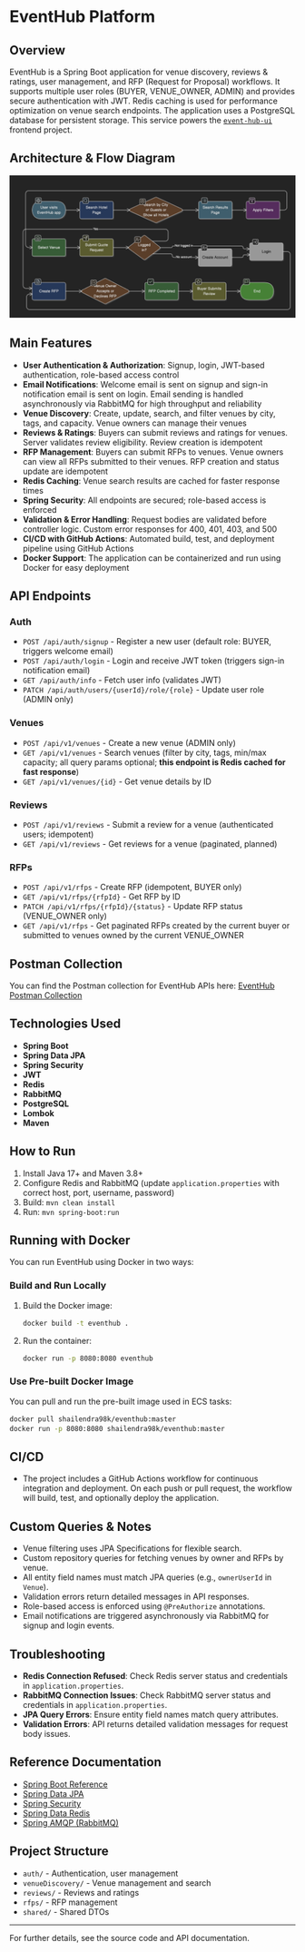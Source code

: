 # EventHub Platform

## Overview
EventHub is a Spring Boot application for venue discovery, reviews & ratings, user management, and RFP (Request for Proposal) workflows. It supports multiple user roles (BUYER, VENUE_OWNER, ADMIN) and provides secure authentication with JWT. Redis caching is used for performance optimization on venue search endpoints. The application uses a PostgreSQL database for persistent storage. This service powers the [`event-hub-ui`](https://github.com/shailendra98k/event-hub-ui) frontend project.

## Architecture & Flow Diagram

![EventHub Flow Diagram](flow%20diagram.png)

## Main Features
- **User Authentication & Authorization**: Signup, login, JWT-based authentication, role-based access control
- **Email Notifications**: Welcome email is sent on signup and sign-in notification email is sent on login. Email sending is handled asynchronously via RabbitMQ for high throughput and reliability
- **Venue Discovery**: Create, update, search, and filter venues by city, tags, and capacity. Venue owners can manage their venues
- **Reviews & Ratings**: Buyers can submit reviews and ratings for venues. Server validates review eligibility. Review creation is idempotent
- **RFP Management**: Buyers can submit RFPs to venues. Venue owners can view all RFPs submitted to their venues. RFP creation and status update are idempotent
- **Redis Caching**: Venue search results are cached for faster response times
- **Spring Security**: All endpoints are secured; role-based access is enforced
- **Validation & Error Handling**: Request bodies are validated before controller logic. Custom error responses for 400, 401, 403, and 500
- **CI/CD with GitHub Actions**: Automated build, test, and deployment pipeline using GitHub Actions
- **Docker Support**: The application can be containerized and run using Docker for easy deployment

## API Endpoints
### Auth
- `POST /api/auth/signup` - Register a new user (default role: BUYER, triggers welcome email)
- `POST /api/auth/login` - Login and receive JWT token (triggers sign-in notification email)
- `GET /api/auth/info` - Fetch user info (validates JWT)
- `PATCH /api/auth/users/{userId}/role/{role}` - Update user role (ADMIN only)

### Venues
- `POST /api/v1/venues` - Create a new venue (ADMIN only)
- `GET /api/v1/venues` - Search venues (filter by city, tags, min/max capacity; all query params optional; **this endpoint is Redis cached for fast response**)
- `GET /api/v1/venues/{id}` - Get venue details by ID

### Reviews
- `POST /api/v1/reviews` - Submit a review for a venue (authenticated users; idempotent)
- `GET /api/v1/reviews` - Get reviews for a venue (paginated, planned)

### RFPs
- `POST /api/v1/rfps` - Create RFP (idempotent, BUYER only)
- `GET /api/v1/rfps/{rfpId}` - Get RFP by ID
- `PATCH /api/v1/rfps/{rfpId}/{status}` - Update RFP status (VENUE_OWNER only)
- `GET /api/v1/rfps` - Get paginated RFPs created by the current buyer or submitted to venues owned by the current VENUE_OWNER

## Postman Collection
You can find the Postman collection for EventHub APIs here:
[EventHub Postman Collection](https://web.postman.co/workspace/My-Workspace~7dd2f8f1-8f90-42d2-841d-7db553af3d5b/collection/11123911-3031bff6-7f4b-4e8f-97c2-003f742864bd?action=share&source=copy-link&creator=11123911)


## Technologies Used
- **Spring Boot**
- **Spring Data JPA**
- **Spring Security**
- **JWT**
- **Redis**
- **RabbitMQ**
- **PostgreSQL**
- **Lombok**
- **Maven**

## How to Run
1. Install Java 17+ and Maven 3.8+
2. Configure Redis and RabbitMQ (update `application.properties` with correct host, port, username, password)
3. Build: `mvn clean install`
4. Run: `mvn spring-boot:run`

## Running with Docker
You can run EventHub using Docker in two ways:

### Build and Run Locally
1. Build the Docker image:
   ```sh
   docker build -t eventhub .
   ```
2. Run the container:
   ```sh
   docker run -p 8080:8080 eventhub
   ```

### Use Pre-built Docker Image
You can pull and run the pre-built image used in ECS tasks:
```sh
docker pull shailendra98k/eventhub:master
docker run -p 8080:8080 shailendra98k/eventhub:master
```

## CI/CD
- The project includes a GitHub Actions workflow for continuous integration and deployment. On each push or pull request, the workflow will build, test, and optionally deploy the application.

## Custom Queries & Notes
- Venue filtering uses JPA Specifications for flexible search.
- Custom repository queries for fetching venues by owner and RFPs by venue.
- All entity field names must match JPA queries (e.g., `ownerUserId` in `Venue`).
- Validation errors return detailed messages in API responses.
- Role-based access is enforced using `@PreAuthorize` annotations.
- Email notifications are triggered asynchronously via RabbitMQ for signup and login events.

## Troubleshooting
- **Redis Connection Refused**: Check Redis server status and credentials in `application.properties`.
- **RabbitMQ Connection Issues**: Check RabbitMQ server status and credentials in `application.properties`.
- **JPA Query Errors**: Ensure entity field names match query attributes.
- **Validation Errors**: API returns detailed validation messages for request body issues.

## Reference Documentation
- [Spring Boot Reference](https://docs.spring.io/spring-boot/3.5.5/reference/)
- [Spring Data JPA](https://docs.spring.io/spring-boot/3.5.5/reference/data/sql.html#data.sql.jpa-and-spring-data)
- [Spring Security](https://docs.spring.io/spring-boot/3.5.5/reference/web/spring-security.html)
- [Spring Data Redis](https://docs.spring.io/spring-data/redis/docs/current/reference/html/)
- [Spring AMQP (RabbitMQ)](https://docs.spring.io/spring-amqp/docs/current/reference/html/)

## Project Structure
- `auth/` - Authentication, user management
- `venueDiscovery/` - Venue management and search
- `reviews/` - Reviews and ratings
- `rfps/` - RFP management
- `shared/` - Shared DTOs


---
For further details, see the source code and API documentation.
